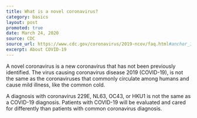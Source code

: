 ```yaml
---
title: What is a novel coronavirus?
category: basics
layout: post
promoted: true
date: March 24, 2020
source: CDC
source_url: https://www.cdc.gov/coronavirus/2019-ncov/faq.html#anchor_1584386215012
excerpt: About COVID-19
---
```


A novel coronavirus is a new coronavirus that has not been previously identified. The virus causing coronavirus disease 2019 (COVID-19), is not the same as the coronaviruses that commonly circulate among humans and cause mild illness, like the common cold.

A diagnosis with coronavirus 229E, NL63, OC43, or HKU1 is not the same as a COVID-19 diagnosis. Patients with COVID-19 will be evaluated and cared for differently than patients with common coronavirus diagnosis.